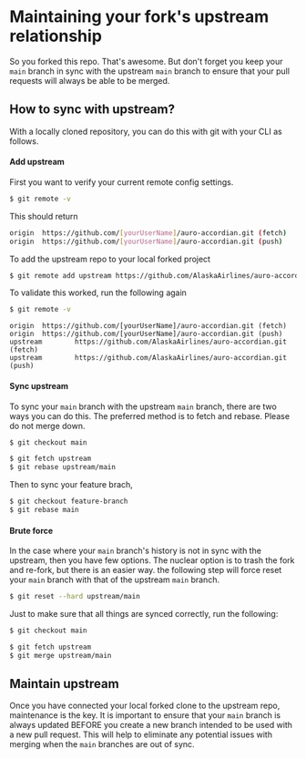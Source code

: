 # Maintaining your fork's upstream relationship

So you forked this repo. That's awesome. But don't forget you keep your `main` branch in sync with the upstream `main` branch to ensure that your pull requests will always be able to be merged.

## How to sync with upstream?

With a locally cloned repository, you can do this with git with your CLI as follows.

#### Add upstream

First you want to verify your current remote config settings.

```bash
$ git remote -v
```

This should return

```bash
origin  https://github.com/[yourUserName]/auro-accordian.git (fetch)
origin  https://github.com/[yourUserName]/auro-accordian.git (push)
```

To add the upstream repo to your local forked project

```bash
$ git remote add upstream https://github.com/AlaskaAirlines/auro-accordian.git
```

To validate this worked, run the following again

```bash
$ git remote -v
```

```
origin  https://github.com/[yourUserName]/auro-accordian.git (fetch)
origin  https://github.com/[yourUserName]/auro-accordian.git (push)
upstream        https://github.com/AlaskaAirlines/auro-accordian.git (fetch)
upstream        https://github.com/AlaskaAirlines/auro-accordian.git (push)
```

#### Sync upstream

To sync your `main` branch with the upstream `main` branch, there are two ways you can do this. The preferred method is to fetch and rebase. Please do not merge down.

```bash
$ git checkout main

$ git fetch upstream
$ git rebase upstream/main
```

Then to sync your feature brach,

```bash
$ git checkout feature-branch
$ git rebase main
```

#### Brute force

In the case where your `main` branch's history is not in sync with the upstream, then you have few options. The nuclear option is to trash the fork and re-fork, but there is an easier way. the following step will force reset your `main` branch with that of the upstream `main` branch.

```bash
$ git reset --hard upstream/main
```

Just to make sure that all things are synced correctly, run the following:

```bash
$ git checkout main

$ git fetch upstream
$ git merge upstream/main
```

## Maintain upstream

Once you have connected your local forked clone to the upstream repo, maintenance is the key. It is important to ensure that your `main` branch is always updated BEFORE you create a new branch intended to be used with a new pull request. This will help to eliminate any potential issues with merging when the `main` branches are out of sync.
